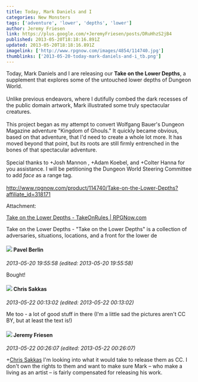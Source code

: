 ```yaml
---
title: Today, Mark Daniels and I
categories: New Monsters
tags: ['adventure', 'lower', 'depths', 'lower']
author: Jeremy Friesen
link: https://plus.google.com/+JeremyFriesen/posts/DRuHhzS2jB4
published: 2013-05-20T18:18:16.891Z
updated: 2013-05-20T18:18:16.891Z
imagelink: ['http://www.rpgnow.com/images/4854/114740.jpg']
thumblinks: ['2013-05-20-today-mark-daniels-and-i_tb.png']
---
```


Today, Mark Daniels and I are releasing our <b>Take on the Lower Depths</b>, a supplement that explores some of the untouched lower depths of Dungeon World.<br /><br />Unlike previous endeavors, where I dutifully combed the dark recesses of the public domain artwork, Mark illustrated some truly spectacular creatures.<br /><br />This project began as my attempt to convert Wolfgang Bauer&#39;s Dungeon Magazine adventure &quot;Kingdom of Ghouls.&quot; It quickly became obvious, based on that adventure, that I&#39;d need to create a whole lot more. It has moved beyond that point, but its roots are still firmly entrenched in the bones of that spectacular adventure.<br /><br />Special thanks to +Josh Mannon , +Adam Koebel, and +Colter Hanna for you assistance. I will be petitioning the Dungeon World Steering Committee to add <i>face</i> as a range tag.<br /><br /><a href="http://www.rpgnow.com/product/114740/Take-on-the-Lower-Depths?affiliate_id=318171" class="ot-anchor">http://www.rpgnow.com/product/114740/Take-on-the-Lower-Depths?affiliate_id=318171</a>


Attachment:

<a href='http://www.rpgnow.com/product/114740/Take-on-the-Lower-Depths?affiliate_id=318171'>Take on the Lower Depths - TakeOnRules | RPGNow.com</a>


Take on the Lower Depths - "Take on the Lower Depths" is a collection of adversaries, situations, locations, and a front for the lower de
<div id='comment z123yb5hgkexxndue23hitf5qwa3crzpl04'>
  <h4><img src='{{site.baseurl}}//images/avatars/104648053315873400268_photo.jpg'> Pavel Berlin</h4>
      <p><cite>2013-05-20 19:55:58 (edited: 2013-05-20 19:55:58)</cite></p>
        <p>Bought!</p>
</div>
        

<div id='comment z123yb5hgkexxndue23hitf5qwa3crzpl04'>
  <h4><img src='{{site.baseurl}}//images/avatars/113637530147172902633_photo.jpg'> Chris Sakkas</h4>
      <p><cite>2013-05-22 00:13:02 (edited: 2013-05-22 00:13:02)</cite></p>
        <p>Me too - a lot of good stuff in there (I&#39;m a little sad the pictures aren&#39;t CC BY, but at least the text is!)</p>
</div>
        

<div id='comment z123yb5hgkexxndue23hitf5qwa3crzpl04'>
  <h4><img src='{{site.baseurl}}//images/avatars/112258979021033246325_photo.jpg'> Jeremy Friesen</h4>
      <p><cite>2013-05-22 00:26:07 (edited: 2013-05-22 00:26:07)</cite></p>
        <p><span class="proflinkWrapper"><span class="proflinkPrefix">+</span><a class="proflink" href="https://plus.google.com/113637530147172902633" oid="113637530147172902633">Chris Sakkas</a></span> I&#39;m looking into what it would take to release them as CC. I don&#39;t own the rights to them and want to make sure Mark – who make a living as an artist – is fairly compensated for releasing his work.</p>
</div>
        